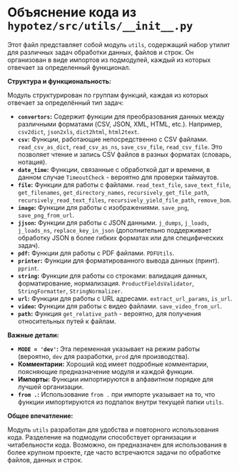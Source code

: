 # Объяснение кода из `hypotez/src/utils/__init__.py`

Этот файл представляет собой модуль `utils`, содержащий набор утилит для различных задач обработки данных, файлов и строк. Он организован в виде импортов из подмодулей, каждый из которых отвечает за определенный функционал.

**Структура и функциональность:**

Модуль структурирован по группам функций, каждая из которых отвечает за определённый тип задач:

* **`convertors`:** Содержит функции для преобразования данных между различными форматами (CSV, JSON, XML, HTML, etc.). Например, `csv2dict`, `json2xls`, `dict2html`, `html2text`.
* **`csv`:**  Функции, работающие непосредственно с CSV файлами.  `read_csv_as_dict`, `read_csv_as_ns`, `save_csv_file`, `read_csv_file`. Это позволяет чтение и запись CSV файлов в разных форматах (словарь,  нотация).
* **`date_time`:**  Функции, связанные с обработкой дат и времени, в данном случае `TimeoutCheck` -  вероятно для проверки таймаутов.
* **`file`:** Функции для работы с файлами. `read_text_file`, `save_text_file`, `get_filenames`, `get_directory_names`, `recursively_get_file_path`, `recursively_read_text_files`, `recursively_yield_file_path`, `remove_bom`.
* **`image`:** Функции для работы с изображениями. `save_png`, `save_png_from_url`.
* **`jjson`:** Функции для работы с JSON данными.  `j_dumps`, `j_loads`, `j_loads_ns`, `replace_key_in_json` (дополнительно поддерживает обработку JSON в более гибких форматах или для специфических задач).
* **`pdf`:**  Функции для работы с PDF файлами. `PDFUtils`.
* **`printer`:** Функции для форматированного вывода данных (принт). `pprint`.
* **`string`:** Функции для работы со строками: валидация данных, форматирование, нормализация. `ProductFieldsValidator`, `StringFormatter`, `StringNormalizer`.
* **`url`:** Функции для работы с URL адресами. `extract_url_params`, `is_url`.
* **`video`:** Функции для работы с видео файлами.  `save_video_from_url`.
* **`path`:**  Функция `get_relative_path` - вероятно, для получения относительных путей к файлам.

**Важные детали:**

* **`MODE = 'dev'`:**  Эта переменная указывает на режим работы (вероятно, `dev` для разработки, `prod` для производства).
* **Комментарии:**  Хороший код имеет подробные комментарии, поясняющие предназначение модуля и каждой функции.
* **Импорты:** Функции импортируются в алфавитном порядке для лучшей организации.
* **`from .`:** Использование `from .` при импорте указывает на то, что функции импортируются из подпапок внутри текущей папки `utils`.

**Общее впечатление:**

Модуль `utils` разработан для удобства и повторного использования кода. Разделение на подмодули способствует организации и читабельности кода.  Возможно, он предназначен для использования в более крупном проекте, где часто встречаются задачи по обработке файлов, данных и строк.